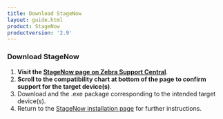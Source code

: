 ```yaml
---
title: Download StageNow
layout: guide.html
product: StageNow
productversion: '2.9'
---
```


### Download StageNow

1. **Visit the [StageNow page on Zebra Support Central](https://www.zebra.com/us/en/support-downloads/software/developer-tools/stagenow.html)**. 
2. **Scroll to the compatibility chart at bottom of the page to confirm support for the target device(s)**.  
3. Download and the .exe package corresponding to the intended target device(s). 
4. Return to the [StageNow installation page](../installing) for further instructions.  

